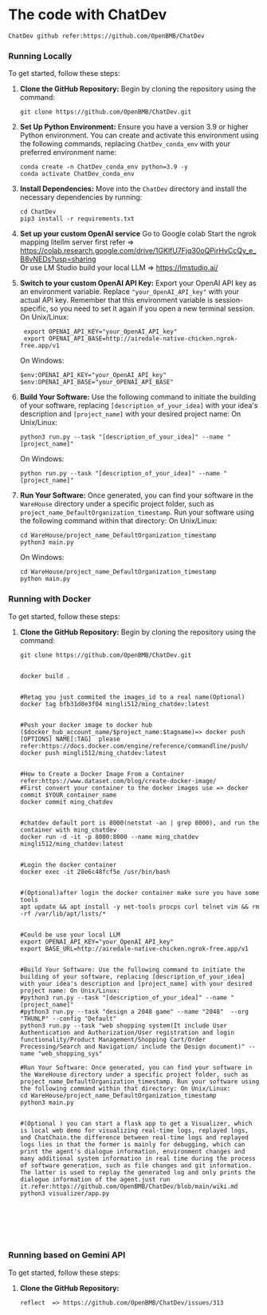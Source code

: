 # The code with ChatDev
```
ChatDev github refer:https://github.com/OpenBMB/ChatDev

```

### Running Locally

To get started, follow these steps:

1. **Clone the GitHub Repository:** Begin by cloning the repository using the command:

   ```
   git clone https://github.com/OpenBMB/ChatDev.git
   ```

2. **Set Up Python Environment:** Ensure you have a version 3.9 or higher Python environment. You can create and
   activate this environment using the following commands, replacing `ChatDev_conda_env` with your preferred environment
   name:

   ```
   conda create -n ChatDev_conda_env python=3.9 -y
   conda activate ChatDev_conda_env
   ```

3. **Install Dependencies:** Move into the `ChatDev` directory and install the necessary dependencies by running:

   ```
   cd ChatDev
   pip3 install -r requirements.txt
   ```

4. **Set up your custom OpenAI service** Go to Google colab Start the ngrok mapping litellm server first refer => https://colab.research.google.com/drive/1GKlfU7Fjq30oQPirHvCcQy_e_B8vNEDs?usp=sharing    
Or use LM Studio build your local LLM => https://lmstudio.ai/

5. **Switch to your custom OpenAI API Key:** Export your OpenAI API key as an environment variable. Replace `"your_OpenAI_API_key"` with
   your actual API key. Remember that this environment variable is session-specific, so you need to set it again if you
   open a new terminal session.
   On Unix/Linux:

   ```
    export OPENAI_API_KEY="your_OpenAI_API_key"
    export OPENAI_API_BASE=http://airedale-native-chicken.ngrok-free.app/v1

   ```

   On Windows:

   ```
   $env:OPENAI_API_KEY="your_OpenAI_API_key"
   $env:OPENAI_API_BASE="your_OPENAI_API_BASE"

   ```

6. **Build Your Software:** Use the following command to initiate the building of your software,
   replacing `[description_of_your_idea]` with your idea's description and `[project_name]` with your desired project
   name:
   On Unix/Linux:

   ```
   python3 run.py --task "[description_of_your_idea]" --name "[project_name]"
   ```

   On Windows:

   ```
   python run.py --task "[description_of_your_idea]" --name "[project_name]"
   ```

7. **Run Your Software:** Once generated, you can find your software in the `WareHouse` directory under a specific
   project folder, such as `project_name_DefaultOrganization_timestamp`. Run your software using the following command
   within that directory:
   On Unix/Linux:

   ```
   cd WareHouse/project_name_DefaultOrganization_timestamp
   python3 main.py
   ```

   On Windows:

   ```
   cd WareHouse/project_name_DefaultOrganization_timestamp
   python main.py
   ```


### Running with Docker 

To get started, follow these steps:

1. **Clone the GitHub Repository:** Begin by cloning the repository using the command:

   ```
   git clone https://github.com/OpenBMB/ChatDev.git


   docker build .


   #Retag you just commited the images_id to a real name(Optional)
   docker tag bfb31d0e3f04 mingli512/ming_chatdev:latest


   #Push your docker image to docker hub ($docker_hub_account_name/$project_name:$tagname)=> docker push [OPTIONS] NAME[:TAG]  please refer:https://docs.docker.com/engine/reference/commandline/push/
   docker push mingli512/ming_chatdev:latest


   #How to Create a Docker Image From a Container refer:https://www.dataset.com/blog/create-docker-image/
   #First convert your container to the docker images use => docker commit $YOUR_container_name
   docker commit ming_chatdev


   #chatdev default port is 8000(netstat -an | grep 8000), and run the container with ming_chatdev 
   docker run -d -it -p 8000:8000 --name ming_chatdev mingli512/ming_chatdev:latest 


   #Login the docker container
   docker exec -it 28e6c48fcf5e /usr/bin/bash


   #(Optional)after login the docker container make sure you have some tools
   apt update && apt install -y net-tools procps curl telnet vim && rm -rf /var/lib/apt/lists/*


   #Could be use your local LLM
   export OPENAI_API_KEY="your_OpenAI_API_key"
   export BASE_URL=http://airedale-native-chicken.ngrok-free.app/v1


   #Build Your Software: Use the following command to initiate the building of your software, replacing [description_of_your_idea] with your idea's description and [project_name] with your desired project name: On Unix/Linux:
   #python3 run.py --task "[description_of_your_idea]" --name "[project_name]"
   #python3 run.py --task "design a 2048 game" --name "2048"  --org "THUNLP" --config "Default"
   python3 run.py --task "web shopping system(It include User Authentication and Authorization/User registration and login functionality/Product Management/Shopping Cart/Order Processing/Search and Navigation/ include the Design document)" --name "web_shopping_sys"

   #Run Your Software: Once generated, you can find your software in the WareHouse directory under a specific project folder, such as project_name_DefaultOrganization_timestamp. Run your software using the following command within that directory: On Unix/Linux:
   cd WareHouse/project_name_DefaultOrganization_timestamp
   python3 main.py


   #(Optional ) you can start a flask app to get a Visualizer, which is local web demo for visualizing real-time logs, replayed logs, and ChatChain.the difference between real-time logs and replayed logs lies in that the former is mainly for debugging, which can print the agent's dialogue information, environment changes and many additional system information in real time during the process of software generation, such as file changes and git information. The latter is used to replay the generated log and only prints the dialogue information of the agent.just run it.refer:https://github.com/OpenBMB/ChatDev/blob/main/wiki.md
   python3 visualizer/app.py







   ```

### Running based on Gemini API 

To get started, follow these steps:

1. **Clone the GitHub Repository:** 

   ```
   reflect  => https://github.com/OpenBMB/ChatDev/issues/313


   ```

